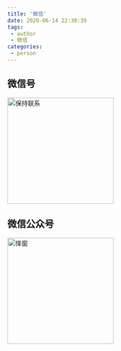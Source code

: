 ```yaml
---
title: '微信'
date: 2020-06-14 22:38:39
tags:
 - author
 - 微信
categories:
 - person
---
```


## 微信号

<img style="width: 240px" :src="$withBase('/images/RejoiceWindow-Wechat.png')" alt="保持联系">

## 微信公众号

<img style="width: 240px" :src="$withBase('/images/ReWi-mp_weixin.jpg')" alt="怿窗">
